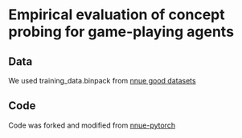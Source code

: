 # Empirical evaluation of concept probing for game-playing agents

## Data

We used training_data.binpack from [nnue good datasets](https://github.com/official-stockfish/nnue-pytorch/wiki/Training-datasets#good-datasets)

## Code

Code was forked and modified from [nnue-pytorch](https://github.com/official-stockfish/nnue-pytorch)
